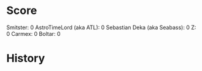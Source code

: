 Score
=====

Smitster: 0
AstroTimeLord (aka ATL): 0
Sebastian Deka (aka Seabass): 0
Z: 0
Carmex: 0
Boltar: 0

History
=======

